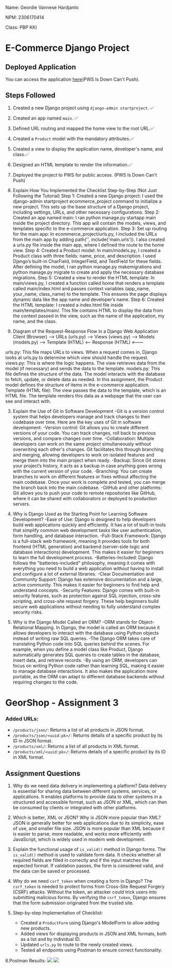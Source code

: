 Name: Geordie Vannese Hardjanto

NPM: 2306170414

Class: PBP KKI

# E-Commerce Django Project

## Deployed Application
You can access the application [here](link_to_pws_app)(PWS Is Down Can't Push).

## Steps Followed
1. Created a new Django project using `django-admin startproject`. ✅
2. Created an app named `main`. ✅
3. Defined URL routing and mapped the home view to the root URL.✅
4. Created a `Product` model with the mandatory attributes.✅
5. Created a view to display the application name, developer's name, and class.✅
6. Designed an HTML template to render the information.✅
7. Deployed the project to PWS for public access. (PWS Is Down Can't Push)

1. Explain How You Implemented the Checklist Step-by-Step (Not Just Following the Tutorial)
Step 1:
Created a new Django project: I used the django-admin startproject ecommerce_project command to initialize a new project. This sets up the base structure of a Django project, including settings, URLs, and other necessary configurations.
Step 2:
Created an app named main: I ran python manage.py startapp main inside the project directory. This app will contain the models, views, and templates specific to the e-commerce application.
Step 3:
Set up routing for the main app: In ecommerce_project/urls.py, I included the URLs from the main app by adding path('', include('main.urls')). I also created a urls.py file inside the main app, where I defined the route to the home view.
Step 4:
Created a Product model: In main/models.py, I created a Product class with three fields: name, price, and description. I used Django’s built-in CharField, IntegerField, and TextField for these fields. After defining the model, I ran python manage.py makemigrations and python manage.py migrate to create and apply the necessary database migrations.
Step 5:
Created a view to render the HTML template: In main/views.py, I created a function called home that renders a template called main/index.html and passes context variables (app_name, your_name, class_name) to the template. This ensures the page displays dynamic data like the app 
name and developer’s name.
Step 6:
Created the HTML template: I created a index.html file inside main/templates/main/. This file contains HTML to display the data from the context passed in the view, such as the name of the application, my name, and the class.

2. Diagram of the Request-Response Flow in a Django Web Application
Client (Browser)  -->  URLs (urls.py)  -->  Views (views.py)  -->  Models (models.py)  -->  Template (HTML) <--     Response (HTML)  <--- 

urls.py: This file maps URLs to views. When a request comes in, Django looks at urls.py to determine which view should handle the request.
views.py: This is where the logic happens. The view retrieves data from the model (if necessary) and sends the data to the template.
models.py: This file defines the structure of the data. The model interacts with the database to fetch, update, or delete data as needed. In this assignment, the Product model defines the structure of items in the e-commerce application.
Template (HTML file): The view passes the data to the template, which is an HTML file. The template renders this data as a webpage that the user can see and interact with.

3. Explain the Use of Git in Software Development
-Git is a version control system that helps developers manage and track changes to their codebase over time. Here are the key uses of Git in software development:
-Version control: Git allows you to create different versions of your code. You can track changes, roll back to previous versions, and compare changes over time.
-Collaboration: Multiple developers can work on the same project simultaneously without overwriting each other's changes. Git facilitates this through branching and merging, allowing developers to work on isolated features and merge them into the main project when ready.
-Backup: Since Git stores your project’s history, it acts as a backup in case anything goes wrong with the current version of your code.
-Branching: You can create branches to work on different features or fixes without affecting the main codebase. Once your work is complete and tested, you can merge the branch back into the main codebase.
-GitHub and other platforms: Git allows you to push your code to remote repositories like GitHub, where it can be shared with collaborators or deployed to production servers.

4. Why is Django Used as the Starting Point for Learning Software Development?
-Ease of Use: Django is designed to help developers build web applications quickly and efficiently. It has a lot of built-in tools that simplify common web development tasks like user authentication, form handling, and database interaction.
-Full-Stack Framework: Django is a full-stack web framework, meaning it provides tools for both frontend (HTML generation) and backend (server-side logic and database interactions) development. This makes it easier for beginners to learn the full development process.
-Batteries-Included: Django follows the "batteries-included" philosophy, meaning it comes with everything you need to build a web application without having to install and configure a lot of external libraries.
-Clear Documentation and Community Support: Django has extensive documentation and a large, active community. This makes it easier for beginners to find help and understand concepts.
-Security Features: Django comes with built-in security features, such as protection against SQL injection, cross-site scripting, and cross-site request forgery. These help beginners build secure web applications without needing to fully understand complex security risks.

5. Why is the Django Model Called an ORM?
-ORM stands for Object-Relational Mapping. In Django, the model is called an ORM because it allows developers to interact with the database using Python objects instead of writing raw SQL queries.
-The Django ORM takes care of translating Python code into SQL queries behind the scenes. For example, when you define a model class like Product, Django automatically generates SQL queries to create tables in the database, insert data, and retrieve records.
-By using an ORM, developers can focus on writing Python code rather than learning SQL, making it easier to manage database interactions. It also makes the application more portable, as the ORM can adapt to different database backends without requiring changes to the code.

# GeorShop - Assignment 3

### Added URLs:
- `/products/json/`: Returns a list of all products in JSON format.
- `/products/json/<uuid:pk>/`: Returns details of a specific product by its ID in JSON format.
- `/products/xml/`: Returns a list of all products in XML format.
- `/products/xml/<uuid:pk>/`: Returns details of a specific product by its ID in XML format.


## Assignment Questions

1. Why do we need data delivery in implementing a platform?
   Data delivery is essential for sharing data between different systems, services, or applications. It enables platforms to provide data to other systems in a structured and accessible format, such as JSON or XML, which can then be consumed by clients or integrated with other platforms.

2. Which is better, XML or JSON? Why is JSON more popular than XML?
   JSON is generally better for web applications due to its simplicity, ease of use, and smaller file size. JSON is more popular than XML because it is easier to parse, more readable, and works more efficiently with JavaScript, which is widely used in modern web development.

3. Explain the functional usage of `is_valid()` method in Django forms.
   The `is_valid()` method is used to validate form data. It checks whether all required fields are filled in correctly and if the input matches the expected format. If validation passes, the form is considered valid, and the data can be saved or processed.

4. Why do we need `csrf_token` when creating a form in Django?
   The `csrf_token` is needed to protect forms from Cross-Site Request Forgery (CSRF) attacks. Without the token, an attacker could trick users into submitting malicious forms. By verifying the `csrf_token`, Django ensures that the form submission originated from the trusted site.

5. Step-by-step Implementation of Checklist:
   - Created a `ProductForm` using Django's ModelForm to allow adding new products.
   - Added views for displaying products in JSON and XML formats, both as a list and by individual ID.
   - Updated `urls.py` to route to the newly created views.
   - Tested all endpoints using Postman to ensure correct functionality.

6.Postman Results:
![](image/xml.png)
![](image/json.png)